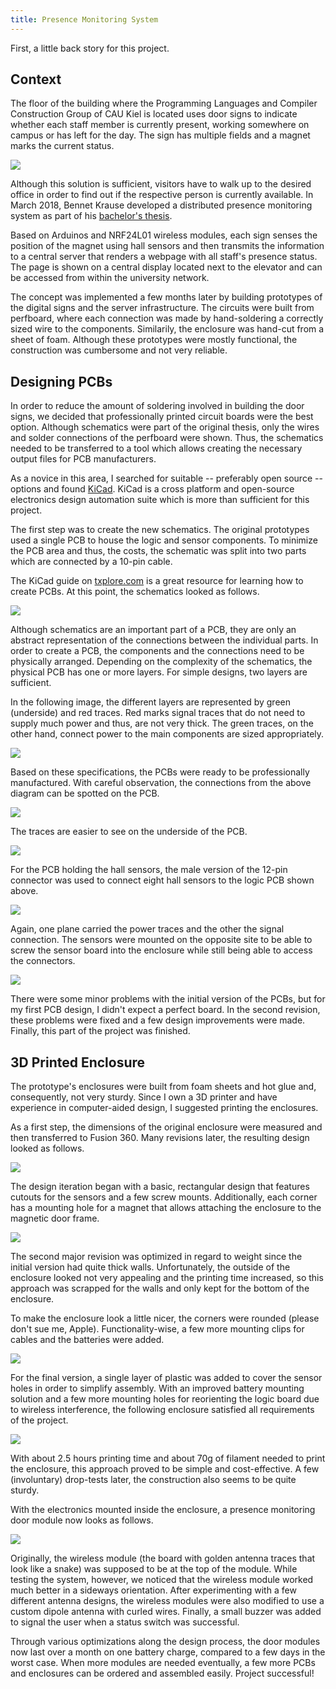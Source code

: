 ```yaml
---
title: Presence Monitoring System
---
```


First, a little back story for this project.

## Context

The floor of the building where the Programming Languages and Compiler Construction Group of CAU Kiel is located uses
door signs to indicate whether each staff member is currently present, working somewhere on campus or has left for the day.
The sign has multiple fields and a magnet marks the current status.

![](/photos/pmonitor/IMG_20190424_164845.jpg)

Although this solution is sufficient, visitors have to walk up to the desired office in order to find out if the respective
person is currently available.
In March 2018, Bennet Krause developed a distributed presence monitoring system as part of his [bachelor's thesis](https://www.informatik.uni-kiel.de/~mh/lehre/abschlussarbeiten/bsc/Krause.pdf).

Based on Arduinos and NRF24L01 wireless modules, each sign senses the position of the magnet using hall sensors and then
transmits the information to a central server that renders a webpage with all staff's presence status.
The page is shown on a central display located next to the elevator and can be accessed from within the university network.

The concept was implemented a few months later by building prototypes of the digital signs and the server infrastructure.
The circuits were built from perfboard, where each connection was made by hand-soldering a correctly sized wire to the
components.
Similarily, the enclosure was hand-cut from a sheet of foam.
Although these prototypes were mostly functional, the construction was cumbersome and not very reliable.

## Designing PCBs

In order to reduce the amount of soldering involved in building the door signs, we decided that professionally printed
circuit boards were the best option.
Although schematics were part of the original thesis, only the wires and solder connections of the perfboard were shown.
Thus, the schematics needed to be transferred to a tool which allows creating the necessary output files for PCB manufacturers.

As a novice in this area, I searched for suitable -- preferably open source -- options and found [KiCad](http://kicad-pcb.org/).
KiCad is a cross platform and open-source electronics design automation suite which is more than sufficient for this project.

The first step was to create the new schematics. The original prototypes used a single PCB to house the logic and sensor
components.
To minimize the PCB area and thus, the costs, the schematic was split into two parts which are connected by a 10-pin
cable. 

The KiCad guide on [txplore.com](https://kicad.txplore.com/) is a great resource for learning how to create PCBs.
At this point, the schematics looked as follows.

![](/photos/pmonitor/Schematics.jpg)

Although schematics are an important part of a PCB, they are only an abstract representation of the connections between
the individual parts.
In order to create a PCB, the components and the connections need to be physically arranged.
Depending on the complexity of the schematics, the physical PCB has one or more layers.
For simple designs, two layers are sufficient.

In the following image, the different layers are represented by green (underside) and red traces.
Red marks signal traces that do not need to supply much power and thus, are not very thick.
The green traces, on the other hand, connect power to the main components are sized appropriately.

![](/photos/pmonitor/PCB.jpg)

Based on these specifications, the PCBs were ready to be professionally manufactured.
With careful observation, the connections from the above diagram can be spotted on the PCB.

![](/photos/pmonitor/IMG_0782.jpg)

The traces are easier to see on the underside of the PCB.

![](/photos/pmonitor/IMG_0783.jpg)

For the PCB holding the hall sensors, the male version of the 12-pin connector was used to connect eight hall sensors to
the logic PCB shown above.

![](/photos/pmonitor/IMG_0779.jpg)

Again, one plane carried the power traces and the other the signal connection.
The sensors were mounted on the opposite site to be able to screw the sensor board into the enclosure while still being
able to access the connectors.

![](/photos/pmonitor/IMG_0780.jpg)

There were some minor problems with the initial version of the PCBs, but for my first PCB design, I didn't expect a perfect
board. In the second revision, these problems were fixed and a few design improvements were made.
Finally, this part of the project was finished.

## 3D Printed Enclosure

The prototype's enclosures were built from foam sheets and hot glue and, consequently, not very sturdy.
Since I own a 3D printer and have experience in computer-aided design, I suggested printing the enclosures.

As a first step, the dimensions of the original enclosure were measured and then transferred to Fusion 360.
Many revisions later, the resulting design looked as follows.

![](/photos/pmonitor/CAD.jpg)

The design iteration began with a basic, rectangular design that features cutouts for the sensors and a few screw mounts.
Additionally, each corner has a mounting hole for a magnet that allows attaching the enclosure to the magnetic door frame.

![](/photos/pmonitor/IMG_0772.jpg)

The second major revision was optimized in regard to weight since the initial version had quite thick walls.
Unfortunately, the outside of the enclosure looked not very appealing and the printing time increased, so this approach was
scrapped for the walls and only kept for the bottom of the enclosure.

To make the enclosure look a little nicer, the corners were rounded (please don't sue me, Apple).
Functionality-wise, a few more mounting clips for cables and the batteries were added.

![](/photos/pmonitor/IMG_0774.jpg)

For the final version, a single layer of plastic was added to cover the sensor holes in order to simplify assembly.
With an improved battery mounting solution and a few more mounting holes for reorienting the logic board due to
wireless interference, the following enclosure satisfied all requirements of the project.

![](/photos/pmonitor/IMG_0775.jpg)

With about 2.5 hours printing time and about 70g of filament needed to print the enclosure, this approach proved to be
simple and cost-effective.
A few (involuntary) drop-tests later, the construction also seems to be quite sturdy.

With the electronics mounted inside the enclosure, a presence monitoring door module now looks as follows.

![](/photos/pmonitor/IMG_20190424_164745.jpg)

Originally, the wireless module (the board with golden antenna traces that look like a snake) was supposed to be at
the top of the module.
While testing the system, however, we noticed that the wireless module worked much better in a sideways orientation.
After experimenting with a few different antenna designs, the wireless modules were also modified to use a custom dipole
antenna with curled wires.
Finally, a small buzzer was added to signal the user when a status switch was successful.

Through various optimizations along the design process, the door modules now last over a month on one battery charge,
compared to a few days in the worst case. When more modules are needed eventually, a few more PCBs and enclosures
can be ordered and assembled easily. Project successful!
